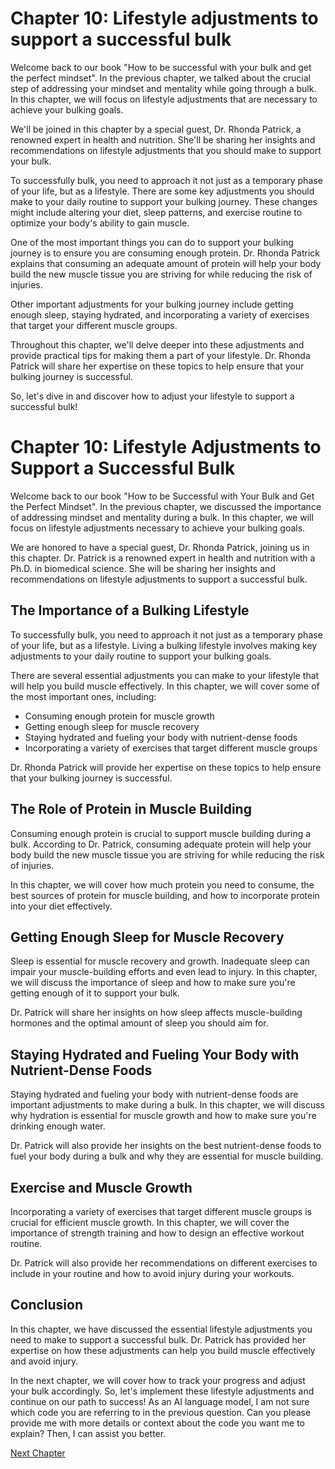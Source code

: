 # Chapter 10: Lifestyle adjustments to support a successful bulk

Welcome back to our book "How to be successful with your bulk and get the perfect mindset". In the previous chapter, we talked about the crucial step of addressing your mindset and mentality while going through a bulk. In this chapter, we will focus on lifestyle adjustments that are necessary to achieve your bulking goals.

We'll be joined in this chapter by a special guest, Dr. Rhonda Patrick, a renowned expert in health and nutrition. She'll be sharing her insights and recommendations on lifestyle adjustments that you should make to support your bulk.

To successfully bulk, you need to approach it not just as a temporary phase of your life, but as a lifestyle. There are some key adjustments you should make to your daily routine to support your bulking journey. These changes might include altering your diet, sleep patterns, and exercise routine to optimize your body's ability to gain muscle.

One of the most important things you can do to support your bulking journey is to ensure you are consuming enough protein. Dr. Rhonda Patrick explains that consuming an adequate amount of protein will help your body build the new muscle tissue you are striving for while reducing the risk of injuries. 

Other important adjustments for your bulking journey include getting enough sleep, staying hydrated, and incorporating a variety of exercises that target your different muscle groups.

Throughout this chapter, we'll delve deeper into these adjustments and provide practical tips for making them a part of your lifestyle. Dr. Rhonda Patrick will share her expertise on these topics to help ensure that your bulking journey is successful.

So, let's dive in and discover how to adjust your lifestyle to support a successful bulk!
# Chapter 10: Lifestyle Adjustments to Support a Successful Bulk

Welcome back to our book "How to be Successful with Your Bulk and Get the Perfect Mindset". In the previous chapter, we discussed the importance of addressing mindset and mentality during a bulk. In this chapter, we will focus on lifestyle adjustments necessary to achieve your bulking goals.

We are honored to have a special guest, Dr. Rhonda Patrick, joining us in this chapter. Dr. Patrick is a renowned expert in health and nutrition with a Ph.D. in biomedical science. She will be sharing her insights and recommendations on lifestyle adjustments to support a successful bulk.

## The Importance of a Bulking Lifestyle

To successfully bulk, you need to approach it not just as a temporary phase of your life, but as a lifestyle. Living a bulking lifestyle involves making key adjustments to your daily routine to support your bulking goals.

There are several essential adjustments you can make to your lifestyle that will help you build muscle effectively. In this chapter, we will cover some of the most important ones, including:

- Consuming enough protein for muscle growth
- Getting enough sleep for muscle recovery
- Staying hydrated and fueling your body with nutrient-dense foods
- Incorporating a variety of exercises that target different muscle groups

Dr. Rhonda Patrick will provide her expertise on these topics to help ensure that your bulking journey is successful.

## The Role of Protein in Muscle Building

Consuming enough protein is crucial to support muscle building during a bulk. According to Dr. Patrick, consuming adequate protein will help your body build the new muscle tissue you are striving for while reducing the risk of injuries.

In this chapter, we will cover how much protein you need to consume, the best sources of protein for muscle building, and how to incorporate protein into your diet effectively.

## Getting Enough Sleep for Muscle Recovery

Sleep is essential for muscle recovery and growth. Inadequate sleep can impair your muscle-building efforts and even lead to injury. In this chapter, we will discuss the importance of sleep and how to make sure you're getting enough of it to support your bulk.

Dr. Patrick will share her insights on how sleep affects muscle-building hormones and the optimal amount of sleep you should aim for.

## Staying Hydrated and Fueling Your Body with Nutrient-Dense Foods

Staying hydrated and fueling your body with nutrient-dense foods are important adjustments to make during a bulk. In this chapter, we will discuss why hydration is essential for muscle growth and how to make sure you're drinking enough water.

Dr. Patrick will also provide her insights on the best nutrient-dense foods to fuel your body during a bulk and why they are essential for muscle building.

## Exercise and Muscle Growth

Incorporating a variety of exercises that target different muscle groups is crucial for efficient muscle growth. In this chapter, we will cover the importance of strength training and how to design an effective workout routine.

Dr. Patrick will also provide her recommendations on different exercises to include in your routine and how to avoid injury during your workouts.

## Conclusion

In this chapter, we have discussed the essential lifestyle adjustments you need to make to support a successful bulk. Dr. Patrick has provided her expertise on how these adjustments can help you build muscle effectively and avoid injury.

In the next chapter, we will cover how to track your progress and adjust your bulk accordingly. So, let's implement these lifestyle adjustments and continue on our path to success!
As an AI language model, I am not sure which code you are referring to in the previous question. Can you please provide me with more details or context about the code you want me to explain? Then, I can assist you better.


[Next Chapter](11_Chapter11.md)